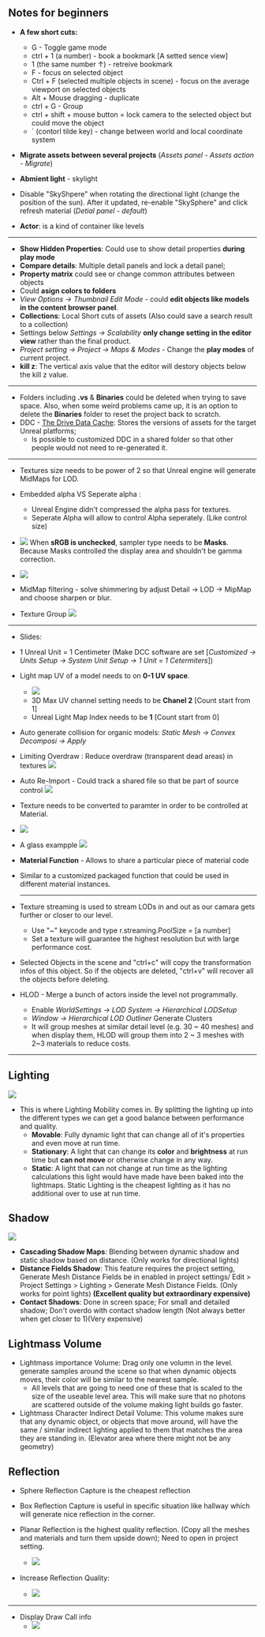 ## Notes for beginners

- **A few short cuts:**
  - G - Toggle game mode
  - ctrl + 1 (a number) - book a bookmark [A setted sence view]
  - 1 (the same number ↑) - retreive bookmark
  - F - focus on selected object
  - Ctrl + F (selected multiple objects in scene) - focus on the average viewport on selected objects 
  - Alt + Mouse dragging - duplicate  
  - ctrl + G - Group
  - ctrl + shift + mouse button = lock camera to the selected object but could move the object
  - ` (contorl tilde key) - change between world and local coordinate system
  
- **Migrate assets between several projects** (*Assets panel - Assets action - Migrate*)
- **Abmient light** - skylight
- Disable "SkyShpere" when rotating the directional light (change the position of the sun). After it updated, re-enable "SkySphere" and click refresh material (*Detial panel - default*)
- **Actor**: is a kind of container like levels 

***
- **Show Hidden Properties**: Could use to show detail properties **during play mode**
- **Compare details**: Multiple detail panels and lock a detail panel;
- **Property matrix** could see or change common attributes between objects
- Could **asign colors to folders**
- *View Options -> Thumbnail Edit Mode* - could **edit objects like models in the content browser panel**.
- **Collections**: Local Short cuts of assets (Also could save a search result to a collection)
- Settings below *Settings -> Scalability* **only change setting in the editor view** rather than the final product.
- *Project setting -> Project -> Maps & Modes* - Change the **play modes** of current project.
- **kill z**: The vertical axis value that the editor will destory objects below the kill z value.

***
- Folders including **.vs** & **Binaries** could be deleted when trying to save space. Also, when some weird problems came up, it is an option to delete the **Binaries** folder to reset the project back to scratch.
- DDC - [The Drive Data Cache](https://docs.unrealengine.com/en-US/ProductionPipelines/DerivedDataCache/index.html): Stores the versions of assets for the target Unreal platforms;
  - Is possible to customized DDC in a shared folder so that other people would not need to re-generated it.

***
- Textures size needs to be power of 2 so that Unreal engine will generate MidMaps for LOD.
- Embedded alpha VS Seperate alpha : 
  - Unreal Engine didn't compressed the alpha pass for textures. 
  - Seperate Alpha will allow to control Alpha seperately. (Like control size)
  
- ![](SRGBUnchecked.png) When **sRGB is unchecked**, sampler type needs to be **Masks**. Because Masks controlled the display area and shouldn't be gamma correction.
- ![](TextureFormats.jpg)
-  MidMap filtering - solve shimmering by adjust Detail -> LOD -> MipMap and choose sharpen or blur.
- Texture Group ![](TextureGroup.jpg) 

***
- Slides:[](Building%20Better%20Pipelines%20for%20Unreal%20Engine%204.pptx)
- 1 Unreal Unit = 1 Centimeter (Make DCC software are set [*Customized -> Units Setup -> System Unit Setup -> 1 Unit = 1 Cetermiters*])
- Light map UV of a model needs to on **0-1 UV space**.
  - ![](LightMapUV.png)  
  - 3D Max UV channel setting needs to be **Chanel 2** [Count start from 1]
  - Unreal Light Map Index needs to be **1** [Count start from 0]

- Auto generate collision for organic models: *Static Mesh -> Convex Decomposi -> Apply*
- Limiting Overdraw : Reduce overdraw (transparent dead areas) in textures ![](LimitingOverdraw.jpg)

- Auto Re-Import - Could track a shared file so that be part of source control ![](AutoRe-Import.jpg)

- Texture needs to be converted to paramter in order to be controlled at Material.
- ![](TextureParam.jpg)

- A glass exampple ![](AGlassExample.jpg)
- **Material Function** - Allows to share a particular piece of material code
- Similar to a customized packaged function that could be used in different material instances.
  
  ***
- Texture streaming is used to stream LODs in and out as our camara gets further or closer to our level.
  - Use "~" keycode and type r.streaming.PoolSize = [a number]
  - Set a texture will guarantee the highest resolution but with large performance cost.

- Selected Objects in the scene and "ctrl+c" will copy the transformation infos of this object. So if the objects are deleted, "ctrl+v" will recover all the objects before deleting.
- HLOD - Merge a bunch of actors inside the level not programmally.
  - Enable *WorldSettings -> LOD System -> Hierarchical LODSetup*
  - *Window -> Hierarchical LOD Outliner* Generate Clusters
  - It will group meshes at similar detail level (e.g. 30 ~ 40 meshes) and when display them, HLOD will group them into 2 ~ 3 meshes with 2~3 materials to reduce costs.
***
## Lighting
![](Lighting.png)
  - This is where Lighting Mobility comes in. By splitting the lighting up into the different types we can get a good balance between performance and quality.
    - **Movable**: Fully dynamic light that can change all of it's properties and even move at run time.
    - **Stationary**: A light that can change its **color** and **brightness** at run time but **can not move** or otherwise change in any way. 
    - **Static**: A light that can not change at run time as the lighting calculations this light would have made have been baked into the lightmaps. Static Lighting is the cheapest lighting as it has no additional over to use at run time.
## Shadow
![](DynamicShadowExamples.jpg)
- **Cascading Shadow Maps**: Blending between dynamic shadow and static shadow based on distance. (Only works for directional lights)
- **Distance Fields Shadow**: This feature requires the project setting, Generate Mesh Distance Fields be in enabled in project settings/ Edit > Project Settings > Lighting > Generate Mesh Distance Fields. (Only works for point lights) **(Excellent quality but extraordinary expensive)**
- **Contact Shadows**: Done in screen space; For small and detailed shadow; Don't overdo with contact shadow length (Not always better when get closer to 1)(Very expensive)

## Lightmass Volume
- Lightmass importance Volume: Drag only one volumn in the level. generate samples around the scene so that when dynamic objects moves, their color will be similar to the nearest sample.
  - All levels that are going to need one of these that is scaled to the size of the useable level area. This will make sure that no photons are scattered outside of the volume making light builds go faster.
- Lightmass Character Indirect Detail Volume: This volume makes sure that any dynamic object, or objects that move around, will have the same / similar indirect lighting applied to them that matches the area they are standing in. (Elevator area where there might not be any geometry)

## Reflection
- Sphere Reflection Capture is the cheapest reflection
- Box Reflection Capture is useful in specific situation like hallway which will generate nice reflection in the corner.
- Planar Reflection is the highest quality reflection. (Copy all the meshes and materials and turn them upside down); Need to open in project setting.
  - ![](PlanarReflection.png)

- Increase Reflection Quality:
  - ![](IncreaseReflectionQuality.jpg)

***
- Display Draw Call info
  - ![](ShowDrawCall.jpg)